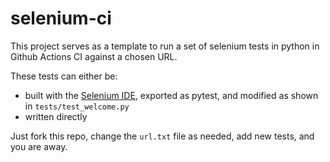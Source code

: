 # selenium-ci

This project serves as a template to run a set of selenium tests in python in Github Actions CI against a chosen URL.

These tests can either be:
 - built with the [Selenium IDE](https://www.selenium.dev/selenium-ide/), exported as pytest, and modified as shown in `tests/test_welcome.py`
 - written directly

Just fork this repo, change the `url.txt` file as needed, add new tests, and you are away. 
